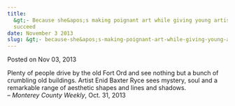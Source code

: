 ```yaml
---
title:
  &gt;- Because she&apos;s making poignant art while giving young artists tools to
  succeed
date: November 3 2013
slug: &gt;- because-she&apos;s-making-poignant-art-while-giving-young-artists-tools-to-succeed
---
```


 



<span class="date">Posted on Nov 03, 2013    </span>
<p>Plenty of people drive by the old Fort Ord and see nothing but a
bunch of crumbling old buildings. Artist Enid Baxter Ryce sees
mystery, soul and a remarkable range of aesthetic shapes and lines
and shadows.<br>
&#x2013; <em>Monterey County Weekly</em>, Oct. 31, 2013</br></p>





 
